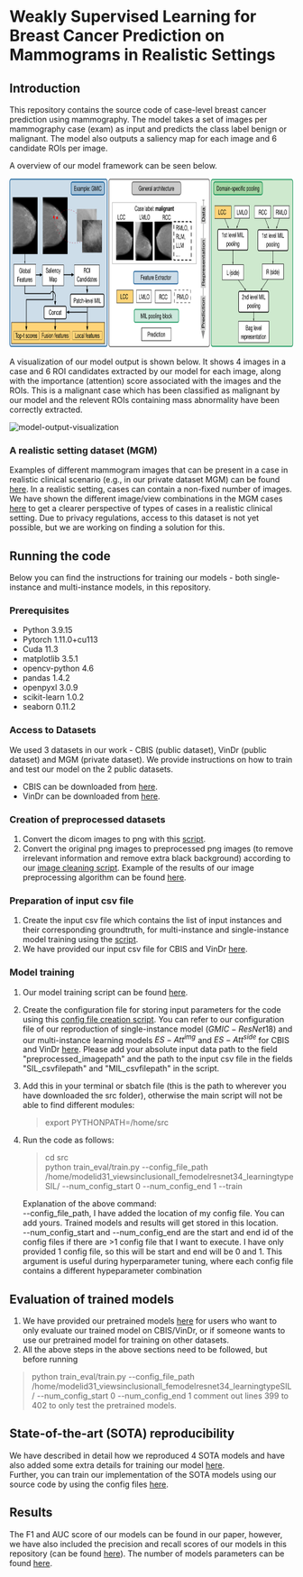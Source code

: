 # Weakly Supervised Learning for Breast Cancer Prediction on Mammograms in Realistic Settings

## Introduction
This repository contains the source code of case-level breast cancer prediction using mammography. The model takes a set of images per mammography case (exam) as input and predicts the class label benign or malignant. The model also outputs a saliency map for each image and 6 candidate ROIs per image. <br/>

A overview of our model framework can be seen below. 

<img src="mil-breast-cancer-model-overview.png" alt="model-overview" style="height: 300px; width:800px;"/>

A visualization of our model output is shown below. It shows 4 images in a case and 6 ROI candidates extracted by our model for each image, along with the importance (attention) score associated with the images and the ROIs. This is a malignant case which has been classified as malignant by our model and the relevent ROIs containing mass abnormality have been correctly extracted.

<img src="visualization_case_patches.PNG" alt="model-output-visualization" style="height: 400px; width:800px;"/>

### A realistic setting dataset (MGM) 
Examples of different mammogram images that can be present in a case in realistic clinical scenario (e.g., in our private dataset MGM) can be found [here](/MGM-image-samples).
In a realistic setting, cases can contain a non-fixed number of images. We have shown the different image/view combinations in the MGM cases [here](/MGM-view-combination) to get a clearer perspective of types of cases in a realistic clinical setting. Due to privacy regulations, access to this dataset is not yet possible, but we are working on finding a solution for this. 

## Running the code
Below you can find the instructions for training our models - both single-instance and multi-instance models, in this repository. 

### Prerequisites
- Python 3.9.15
- Pytorch 1.11.0+cu113
- Cuda 11.3
- matplotlib 3.5.1
- opencv-python 4.6
- pandas 1.4.2
- openpyxl 3.0.9
- scikit-learn 1.0.2
- seaborn 0.11.2

### Access to Datasets
We used 3 datasets in our work - CBIS (public dataset), VinDr (public dataset) and MGM (private dataset). We provide instructions on how to train and test our model on the 2 public datasets. <br/> 
- CBIS can be downloaded from [here](https://wiki.cancerimagingarchive.net/pages/viewpage.action?pageId=22516629). <br/>
- VinDr can be downloaded from [here](https://vindr.ai/datasets/mammo). <br/>

### Creation of preprocessed datasets
1. Convert the dicom images to png with this [script](/src/data_processing/dicom_to_png.py). <br/>
2. Convert the original png images to preprocessed png images (to remove irrelevant information and remove extra black background) according to our [image cleaning script](/src/data_processing/image_cleaning.py). Example of the results of our image preprocessing algorithm can be found [here](/image-preprocessing). 

### Preparation of input csv file 
1. Create the input csv file which contains the list of input instances and their corresponding groundtruth, for multi-instance and single-instance model training using the [script](/src/data_processing/input_csv_file_creation_cbis.py).
2. We have provided our input csv file for CBIS and VinDr [here](/input-csv-files).

### Model training
1. Our model training script can be found [here](/src). 
2. Create the configuration file for storing input parameters for the code using this [config file creation script](/src/setup/config_file_creation.py). You can refer to our configuration file of our reproduction of single-instance model ($GMIC-ResNet18$) and our multi-instance learning models $ES-Att^{img}$ and $ES-Att^{side}$ for CBIS and VinDr [here](/sample-config-files). Please add your absolute input data path to the field "preprocessed_imagepath" and the path to the input csv file in the fields "SIL_csvfilepath" and "MIL_csvfilepath" in the script. 
3. Add this in your terminal or sbatch file (this is the path to wherever you have downloaded the src folder), otherwise the main script will not be able to find different modules: 
   > export PYTHONPATH=/home/src 
4. Run the code as follows: 
   > cd src <br/>
   > python train_eval/train.py --config_file_path /home/modelid31_viewsinclusionall_femodelresnet34_learningtypeSIL/ --num_config_start 0 --num_config_end 1 --train <br/>
   
   Explanation of the above command: <br/>
   --config_file_path, I have added the location of my config file. You can add yours. Trained models and results will get stored in this location. <br/>
   --num_config_start and --num_config_end are the start and end id of the config files if there are >1 config file that I want to execute. I have only provided 1 config file, so this will be start and end will be 0 and 1. This argument is useful during hyperparameter tuning, where each config file contains a different hypeparameter combination <br/>

## Evaluation of trained models
1. We have provided our pretrained models [here](https://www.dropbox.com/scl/fo/jgmh6f9t0po0d6rofi9mu/h?rlkey=znua1rnytc60uzz103a7yre9r&dl=0) for users who want to only evaluate our trained model on CBIS/VinDr, or if someone wants to use our pretrained model for training on other datasets.
2. All the above steps in the above sections need to be followed, but before running 
  > python train_eval/train.py --config_file_path /home/modelid31_viewsinclusionall_femodelresnet34_learningtypeSIL/ --num_config_start 0 --num_config_end 1
  comment out lines 399 to 402 to only test the pretrained models.

## State-of-the-art (SOTA) reproducibility
We have described in detail how we reproduced 4 SOTA models and have also added some extra details for training our model [here](Reproducing-SOTA-and-training-details-MIL-models).<br/>
Further, you can train our implementation of the SOTA models using our source code by using the config files [here](/sample-config-files/reproducing-SOTA). 

## Results
The F1 and AUC score of our models can be found in our paper, however, we have also included the precision and recall scores of our models in this repository (can be found [here](Detailed-Result-Table.md)). The number of models parameters can be found [here](Detailed-Result-Table.md).


 